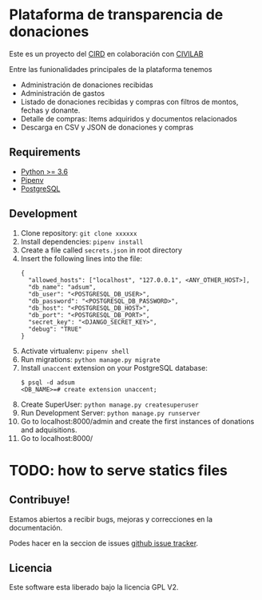 # Plataforma de transparencia de donaciones

Este es un proyecto del [CIRD](https://cird.org.py) en colaboración con [CIVILAB](https://civilab.org.py)

Entre las funionalidades principales de la plataforma tenemos

- Administración de donaciones recibidas
- Administración de gastos
- Listado de donaciones recibidas y compras con filtros de montos, fechas y donante.
- Detalle de compras: Items adquiridos y documentos relacionados
- Descarga en CSV y JSON de donaciones  y compras
 

## Requirements
  - [Python >= 3.6](https://www.python.org/)
  - [Pipenv](https://github.com/pypa/pipenv)
  - [PostgreSQL](https://www.postgresql.org/)

## Development
1. Clone repository: `git clone xxxxxx`
2. Install dependencies: `pipenv install`
3. Create a file called `secrets.json` in root directory
4. Insert the following lines into the file:
    ````
   {
      "allowed_hosts": ["localhost", "127.0.0.1", <ANY_OTHER_HOST>],
      "db_name": "adsum",
      "db_user": "<POSTGRESQL_DB_USER>",
      "db_password": "<POSTGRESQL_DB_PASSWORD>",
      "db_host": "<POSTGRESQL_DB_HOST>",
      "db_port": "<POSTGRESQL_DB_PORT>",
      "secret_key": "<DJANGO_SECRET_KEY>",
      "debug": "TRUE"
    }
5. Activate virtualenv: `pipenv shell`
6. Run migrations: `python manage.py migrate`
7. Install `unaccent` extension on your PostgreSQL database:
    ````
   $ psql -d adsum
   <DB_NAME>=# create extension unaccent;
7. Create SuperUser: `python manage.py createsuperuser`
8. Run Development Server: `python manage.py runserver`
9. Go to localhost:8000/admin and  create the first instances of donations and adquisitions. 
10. Go to localhost:8000/


# TODO: how to serve statics files



## Contribuye!

Estamos abiertos a recibir bugs, mejoras  y correcciones en la documentación.

Podes hacer en la seccion  de issues [github issue tracker](http://github.com/xxx).



## Licencia

Este software esta liberado bajo la licencia  GPL V2.
